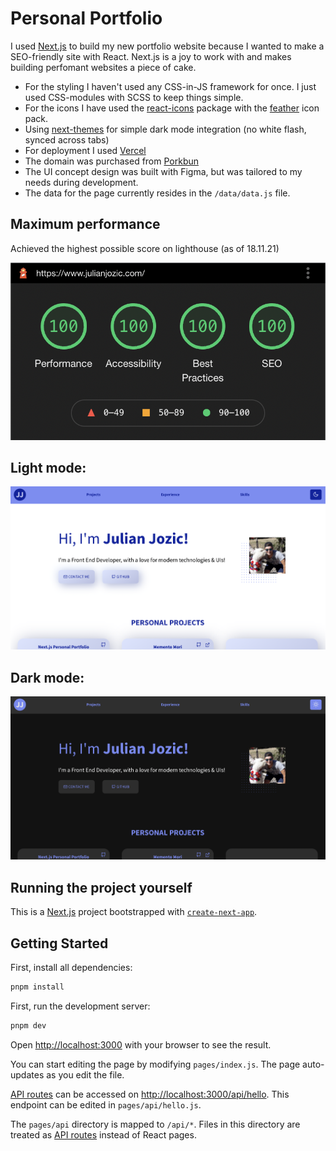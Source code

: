 # Personal Portfolio

I used [Next.js](https://nextjs.org/) to build my new portfolio website because I wanted to make a SEO-friendly site with React. Next.js is a joy to work with and makes building perfomant websites a piece of cake.

- For the styling I haven't used any CSS-in-JS framework for once. I just used CSS-modules with SCSS to keep things simple.
- For the icons I have used the [react-icons](https://react-icons.github.io/react-icons/) package with the [feather](https://feathericons.com/) icon pack.
- Using [next-themes](https://github.com/pacocoursey/next-themes) for simple dark mode integration (no white flash, synced across tabs)
- For deployment I used [Vercel](https://vercel.com/)
- The domain was purchased from [Porkbun](https://porkbun.com/)
- The UI concept design was built with Figma, but was tailored to my needs during development.
- The data for the page currently resides in the `/data/data.js` file.

## Maximum performance

Achieved the highest possible score on lighthouse (as of 18.11.21)

![Screenshot of lighthouse scoreboard](/assets/lighthouse.png)

## Light mode:

![Screenshot of light mode version](/assets/light-mode.png)

## Dark mode:

![Screenshot of dark mode version](/assets/dark-mode.png)

## Running the project yourself

This is a [Next.js](https://nextjs.org/) project bootstrapped with [`create-next-app`](https://github.com/vercel/next.js/tree/canary/packages/create-next-app).

## Getting Started

First, install all dependencies:

```bash
pnpm install
```

First, run the development server:

```bash
pnpm dev
```

Open [http://localhost:3000](http://localhost:3000) with your browser to see the result.

You can start editing the page by modifying `pages/index.js`. The page auto-updates as you edit the file.

[API routes](https://nextjs.org/docs/api-routes/introduction) can be accessed on [http://localhost:3000/api/hello](http://localhost:3000/api/hello). This endpoint can be edited in `pages/api/hello.js`.

The `pages/api` directory is mapped to `/api/*`. Files in this directory are treated as [API routes](https://nextjs.org/docs/api-routes/introduction) instead of React pages.
